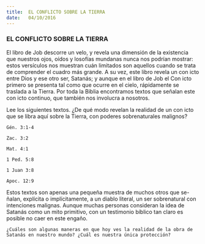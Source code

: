 ```yaml
---
title:  EL CONFLICTO SOBRE LA TIERRA
date:   04/10/2016
---
```


### EL CONFLICTO SOBRE LA TIERRA

El libro de Job descorre un velo, y revela una dimensión de la existencia que nuestros ojos, oídos y  losofías mundanas nunca nos podrían mostrar: estos versículos nos muestran cuán limitados son aquellos cuando se trata de comprender el cuadro más grande. A su vez, este libro revela un con icto entre Dios y ese otro ser, Satanás; y aunque en el libro de Job el Con icto primero se presenta tal como que ocurre en el cielo, rápidamente se traslada a la Tierra. Por toda la Biblia encontramos textos que señalan este con icto continuo, que también nos involucra a nosotros.

Lee los siguientes textos. ¿De qué modo revelan la realidad de un con icto que se libra aquí sobre la Tierra, con poderes sobrenaturales malignos?

```Gén. 3:1-4```

```Zac. 3:2```

```Mat. 4:1```

```1 Ped. 5:8``` 

```1 Juan 3:8```

```Apoc. 12:9```

Estos textos son apenas una pequeña muestra de muchos otros que se- ñalan, explícita o implícitamente, a un diablo literal, un ser sobrenatural con intenciones malignas. Aunque muchas personas consideran la idea de Satanás como un mito primitivo, con un testimonio bíblico tan claro es posible no caer en este engaño.

```¿Cuáles son algunas maneras en que hoy ves la realidad de la obra de Satanás en nuestro mundo? ¿Cuál es nuestra única protección?```

